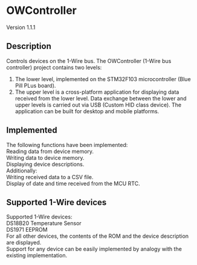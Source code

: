 # OWController
Version 1.1.1
## Description
Controls devices on the 1-Wire bus.
The OWController (1-Wire bus controller) project contains two levels:
1. The lower level, implemented on the STM32F103 microcontroller (Blue Pill PLus board).
2. The upper level is a cross-platform application for displaying data received from the lower level.
Data exchange between the lower and upper levels is carried out via USB (Custom HID class device).
The application can be built for desktop and mobile platforms.
## Implemented
The following functions have been implemented:\
Reading data from device memory.\
Writing data to device memory.\
Displaying device descriptions.\
Additionally:\
Writing received data to a CSV file.\
Display of date and time received from the MCU RTC.
## Supported 1-Wire devices
Supported 1-Wire devices:\
DS18B20 Temperature Sensor\
DS1971 EEPROM\
For all other devices, the contents of the ROM and the device description are displayed.\
Support for any device can be easily implemented by analogy with the existing implementation.
